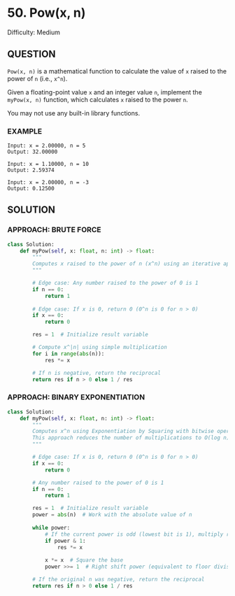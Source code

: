 # 50. Pow(x, n)
Difficulty: Medium

## QUESTION

`Pow(x, n)` is a mathematical function to calculate the value of `x` raised to the power of `n` (i.e., `x^n`).

Given a floating-point value `x` and an integer value `n`, implement the `myPow(x, n)` function, which calculates `x` raised to the power `n`.

You may not use any built-in library functions.

### EXAMPLE

```
Input: x = 2.00000, n = 5
Output: 32.00000
```

```
Input: x = 1.10000, n = 10
Output: 2.59374
```

```
Input: x = 2.00000, n = -3
Output: 0.12500
```

## SOLUTION


### APPROACH: BRUTE FORCE

```python
class Solution:
    def myPow(self, x: float, n: int) -> float:
        """
        Computes x raised to the power of n (x^n) using an iterative approach.
        """

        # Edge case: Any number raised to the power of 0 is 1
        if n == 0:
            return 1
        
        # Edge case: If x is 0, return 0 (0^n is 0 for n > 0)
        if x == 0:
            return 0  

        res = 1  # Initialize result variable

        # Compute x^|n| using simple multiplication
        for i in range(abs(n)):
            res *= x

        # If n is negative, return the reciprocal
        return res if n > 0 else 1 / res
```

### APPROACH: BINARY EXPONENTIATION

```python
class Solution:
    def myPow(self, x: float, n: int) -> float:
        """
        Computes x^n using Exponentiation by Squaring with bitwise operations.
        This approach reduces the number of multiplications to O(log n) time complexity.
        """

        # Edge case: If x is 0, return 0 (0^n is 0 for n > 0)
        if x == 0:
            return 0  

        # Any number raised to the power of 0 is 1
        if n == 0:
            return 1  

        res = 1  # Initialize result variable
        power = abs(n)  # Work with the absolute value of n
        
        while power:
            # If the current power is odd (lowest bit is 1), multiply res by x
            if power & 1:
                res *= x  
            
            x *= x  # Square the base
            power >>= 1  # Right shift power (equivalent to floor division by 2)

        # If the original n was negative, return the reciprocal
        return res if n > 0 else 1 / res
```
